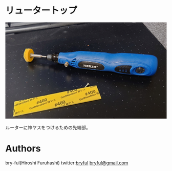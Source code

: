 # リュータートップ
![ルータートップ.jpg](ルータートップ.jpg)<br>

ルーターに神ヤスをつけるための先端部。


# Authors

bry-ful(Hiroshi Furuhashi)
twitter:[bryful](https://twitter.com/bryful)
bryful@gmail.com


